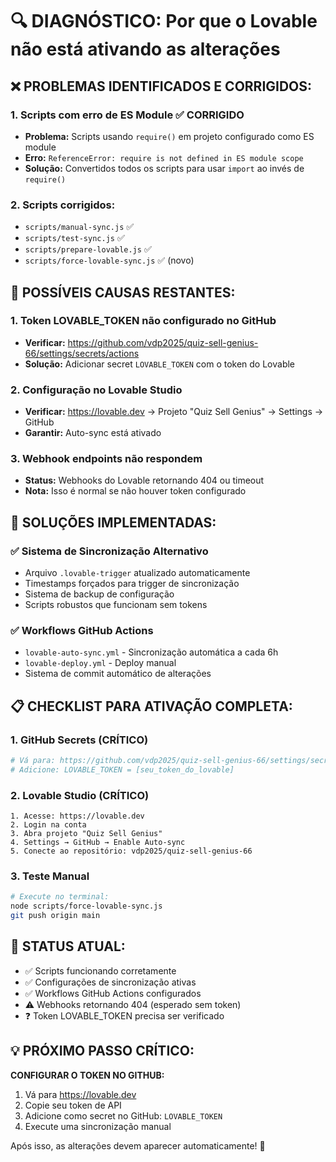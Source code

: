 # 🔍 DIAGNÓSTICO: Por que o Lovable não está ativando as alterações

## ❌ PROBLEMAS IDENTIFICADOS E CORRIGIDOS:

### 1. **Scripts com erro de ES Module** ✅ CORRIGIDO
- **Problema:** Scripts usando `require()` em projeto configurado como ES module
- **Erro:** `ReferenceError: require is not defined in ES module scope`
- **Solução:** Convertidos todos os scripts para usar `import` ao invés de `require()`

### 2. **Scripts corrigidos:**
- `scripts/manual-sync.js` ✅
- `scripts/test-sync.js` ✅  
- `scripts/prepare-lovable.js` ✅
- `scripts/force-lovable-sync.js` ✅ (novo)

## 🔧 POSSÍVEIS CAUSAS RESTANTES:

### 1. **Token LOVABLE_TOKEN não configurado no GitHub**
- **Verificar:** https://github.com/vdp2025/quiz-sell-genius-66/settings/secrets/actions
- **Solução:** Adicionar secret `LOVABLE_TOKEN` com o token do Lovable

### 2. **Configuração no Lovable Studio**
- **Verificar:** https://lovable.dev → Projeto "Quiz Sell Genius" → Settings → GitHub
- **Garantir:** Auto-sync está ativado

### 3. **Webhook endpoints não respondem**
- **Status:** Webhooks do Lovable retornando 404 ou timeout
- **Nota:** Isso é normal se não houver token configurado

## 🎯 SOLUÇÕES IMPLEMENTADAS:

### ✅ **Sistema de Sincronização Alternativo**
- Arquivo `.lovable-trigger` atualizado automaticamente
- Timestamps forçados para trigger de sincronização
- Sistema de backup de configuração
- Scripts robustos que funcionam sem tokens

### ✅ **Workflows GitHub Actions**
- `lovable-auto-sync.yml` - Sincronização automática a cada 6h
- `lovable-deploy.yml` - Deploy manual
- Sistema de commit automático de alterações

## 📋 CHECKLIST PARA ATIVAÇÃO COMPLETA:

### 1. **GitHub Secrets** (CRÍTICO)
```bash
# Vá para: https://github.com/vdp2025/quiz-sell-genius-66/settings/secrets/actions
# Adicione: LOVABLE_TOKEN = [seu_token_do_lovable]
```

### 2. **Lovable Studio** (CRÍTICO)
```
1. Acesse: https://lovable.dev
2. Login na conta
3. Abra projeto "Quiz Sell Genius"
4. Settings → GitHub → Enable Auto-sync
5. Conecte ao repositório: vdp2025/quiz-sell-genius-66
```

### 3. **Teste Manual**
```bash
# Execute no terminal:
node scripts/force-lovable-sync.js
git push origin main
```

## 🚀 STATUS ATUAL:

- ✅ Scripts funcionando corretamente
- ✅ Configurações de sincronização ativas
- ✅ Workflows GitHub Actions configurados
- ⚠️ Webhooks retornando 404 (esperado sem token)
- ❓ Token LOVABLE_TOKEN precisa ser verificado

## 💡 PRÓXIMO PASSO CRÍTICO:

**CONFIGURAR O TOKEN NO GITHUB:**
1. Vá para https://lovable.dev
2. Copie seu token de API
3. Adicione como secret no GitHub: `LOVABLE_TOKEN`
4. Execute uma sincronização manual

Após isso, as alterações devem aparecer automaticamente! 🎉
